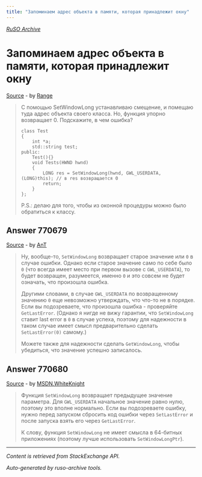 ```yaml
---
title: "Запоминаем адрес объекта в памяти, которая принадлежит окну"
---
```

<p><i><a href="https://github.com/MSDN-WhiteKnight/ruso-archive/">RuSO Archive</a></i></p>
<h1>Запоминаем адрес объекта в памяти, которая принадлежит окну</h1>
<p><a href="https://ru.stackoverflow.com/questions/770669/%d0%97%d0%b0%d0%bf%d0%be%d0%bc%d0%b8%d0%bd%d0%b0%d0%b5%d0%bc-%d0%b0%d0%b4%d1%80%d0%b5%d1%81-%d0%be%d0%b1%d1%8a%d0%b5%d0%ba%d1%82%d0%b0-%d0%b2-%d0%bf%d0%b0%d0%bc%d1%8f%d1%82%d0%b8-%d0%ba%d0%be%d1%82%d0%be%d1%80%d0%b0%d1%8f-%d0%bf%d1%80%d0%b8%d0%bd%d0%b0%d0%b4%d0%bb%d0%b5%d0%b6%d0%b8%d1%82-%d0%be%d0%ba%d0%bd%d1%83">Source</a> - by <a href="https://ru.stackoverflow.com/users/243717/range">Range</a></p>
<blockquote>
<p>С помощью SetWindowLong устанавливаю смещение, и помещаю туда адрес объекта своего класса.
Но, функция упорно возвращает 0. Подскажите, в чем ошибка?</p>

<pre><code>class Test
{
    int *a;
    std::string test;
public:
    Test(){}
    void Tests(HWND hwnd)
    {
        LONG res = SetWindowLong(hwnd, GWL_USERDATA, (LONG)this); // в res возвращается 0
        return;
    }
};
</code></pre>

<p>P.S.: делаю для того, чтобы из оконной процедуры можно было обратиться к классу.</p>

</blockquote>
<h2>Answer 770679</h2>
<p><a href="https://ru.stackoverflow.com/a/770679/">Source</a> - by <a href="https://ru.stackoverflow.com/users/182825/ant">AnT</a></p>
<blockquote>
<p>Ну, вообще-то, <code>SetWindowLong</code> возвращает старое значение или <code>0</code> в случае ошибки. Однако если старое значение само по себе было <code>0</code> (что всегда имеет место при первом вызове с <code>GWL_USERDATA</code>), то будет возвращен, разумеется, именно <code>0</code> и это совсем не будет означать, что произошла ошибка.</p>

<p>Другими словами, в случае <code>GWL_USERDATA</code> по возвращенному значению <code>0</code> еще невозможно утверждать, что что-то не в порядке. Если вы подозреваете, что произошла ошибка - проверяйте <code>GetLastError</code>. (Однако я нигде не вижу гарантии, что <code>SetWindowLong</code> ставит last error в <code>0</code> в случае успеха, поэтому для надежности в таком случае имеет смысл предварительно сделать <code>SetLastError(0)</code> самому.)</p>

<p>Можете также для надежности сделать <code>GetWindowLong</code>, чтобы убедиться, что значение успешно записалось.</p>

</blockquote>
<h2>Answer 770680</h2>
<p><a href="https://ru.stackoverflow.com/a/770680/">Source</a> - by <a href="https://ru.stackoverflow.com/users/240512/msdn-whiteknight">MSDN.WhiteKnight</a></p>
<blockquote>
<p>Функция <code>SetWindowLong</code> возвращает предыдущее значение параметра. Для <code>GWL_USERDATA</code> начальное значение равно нулю, поэтому это вполне нормально. Если вы подозреваете ошибку, нужно перед запуском сбросить код ошибки через <code>SetLastError</code> и после запуска взять его через <code>GetLastError</code>. </p>

<p>К слову, функция <code>SetWindowLong</code> не имеет смысла в 64-битных приложениях (поэтому лучше использовать <code>SetWindowLongPtr</code>).</p>

</blockquote>
<hr/>
<p><i>Content is retrieved from StackExchange API. </i></p>
<p><i>Auto-generated by ruso-archive tools. </i></p>
